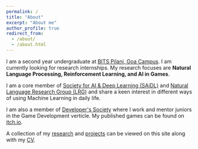```yaml
---
permalink: /
title: "About"
excerpt: "About me"
author_profile: true
redirect_from: 
  - /about/
  - /about.html
---
```

I am a second year undergraduate at [BITS Pilani, Goa Campus](https://www.bits-pilani.ac.in/goa/). I am currently looking for research internships.
My research focuses are **Natural Language Processing, Reinforcement Learning, and AI in Games**. 

I am a core member of [Society for AI & Deep Learning (SAiDL)](https://www.saidl.in/) and [Natural Language Research Group (LRG)](https://lrg.saidl.in/) and share a keen interest in different ways of using Machine Learning in daily life.

I am also a member of [Developer's Society]() where I work and mentor juniors in the Game Development verticle. My published games can be found on [itch.io](). 

A collection of my [research]() and [projects]() can be viewed on this site along with my [CV]().